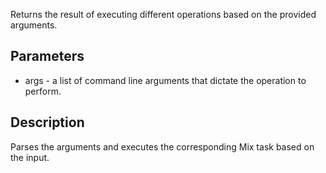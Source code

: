 Returns the result of executing different operations based on the provided arguments.

## Parameters

- args - a list of command line arguments that dictate the operation to perform.
## Description
 Parses the arguments and executes the corresponding Mix task based on the input.